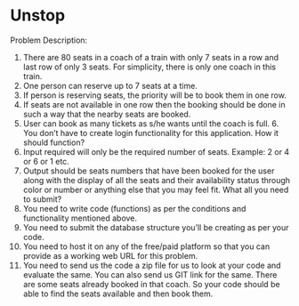 # Unstop

Problem Description:
1. There are 80 seats in a coach of a train with only 7 seats in a row and last row of only 3 seats. For
simplicity, there is only one coach in this train.
2. One person can reserve up to 7 seats at a time.
3. If person is reserving seats, the priority will be to book them in one row.
4. If seats are not available in one row then the booking should be done in such a way that the nearby
seats are booked.
5. User can book as many tickets as s/he wants until the coach is full. 6. You don’t have to create login
functionality for this application.
How it should function?
1. Input required will only be the required number of seats. Example: 2 or 4 or 6 or 1 etc.
2. Output should be seats numbers that have been booked for the user along with the display of all the
seats and their availability status through color or number or anything else that you may feel fit.
What all you need to submit?
1. You need to write code (functions) as per the conditions and functionality mentioned above.
2. You need to submit the database structure you’ll be creating as per your code.
3. You need to host it on any of the free/paid platform so that you can provide as a working web URL for
this problem.
4. You need to send us the code a zip file for us to look at your code and evaluate the same. You can also
send us GIT link for the same.
There are some seats already booked in that coach. So your code should be able to find the seats
available and then book them.
